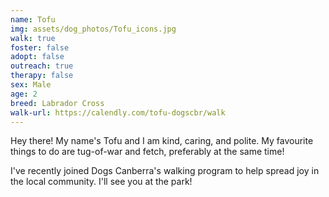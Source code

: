 ```yaml
---
name: Tofu
img: assets/dog_photos/Tofu_icons.jpg
walk: true
foster: false
adopt: false
outreach: true
therapy: false
sex: Male
age: 2
breed: Labrador Cross
walk-url: https://calendly.com/tofu-dogscbr/walk
---
```

Hey there! My name's Tofu and I am kind, caring, and polite. My favourite things to do are tug-of-war and fetch, preferably at the same time! 

I've recently joined Dogs Canberra's walking program to help spread joy in the local community. I'll see you at the park!